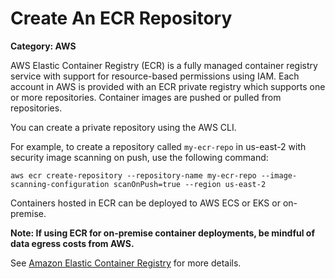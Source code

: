 # Create An ECR Repository

__Category: AWS__

AWS Elastic Container Registry (ECR) is a fully managed container registry service with support for resource-based permissions using IAM. Each account in AWS is provided with an ECR private registry which supports one or more repositories. Container images are pushed or pulled from repositories.

You can create a private repository using the AWS CLI. 

For example, to create a repository called `my-ecr-repo` in us-east-2 with security image scanning on push, use the following command:

```shell
aws ecr create-repository --repository-name my-ecr-repo --image-scanning-configuration scanOnPush=true --region us-east-2
```

Containers hosted in ECR can be deployed to AWS ECS or EKS or on-premise. 

__Note: If using ECR for on-premise container deployments, be mindful of data egress costs from AWS.__

See [Amazon Elastic Container Registry](https://docs.aws.amazon.com/AmazonECR/latest/userguide/getting-started-cli.html) for more details.

